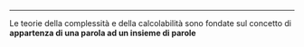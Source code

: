 *******
Le teorie della complessità e della calcolabilità sono fondate sul concetto di **appartenza di una parola ad un insieme di parole**

